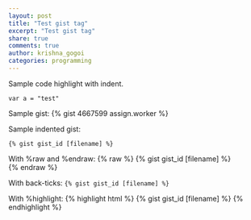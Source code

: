```yaml
---
layout: post
title: "Test gist tag"
excerpt: "Test gist tag"
share: true
comments: true
author: krishna_gogoi
categories: programming
---
```


Sample code highlight with indent.
    
    var a = "test"
    
    
Sample gist:
{% gist 4667599 assign.worker %}

Sample indented gist:
    
    {% gist gist_id [filename] %}
    
With %raw and %endraw:
{% raw %}
{% gist gist_id [filename] %}  
{% endraw %}

With back-ticks:
`{% gist gist_id [filename] %}`

With %highlight:
{% highlight html %}
{% gist gist_id [filename] %}
{% endhighlight %}
